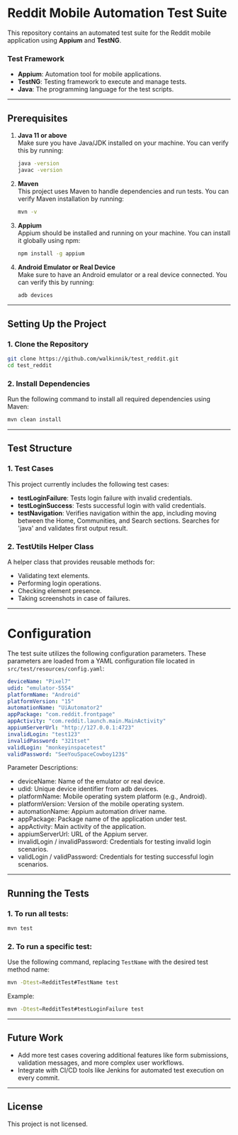 
# Reddit Mobile Automation Test Suite

This repository contains an automated test suite for the Reddit mobile application using **Appium** and **TestNG**.

### **Test Framework**
- **Appium**: Automation tool for mobile applications.
- **TestNG**: Testing framework to execute and manage tests.
- **Java**: The programming language for the test scripts.

---

## **Prerequisites**

1. **Java 11 or above**  
   Make sure you have Java/JDK installed on your machine. You can verify this by running:
   ```bash
   java -version
   javac -version
   ```

2. **Maven**  
   This project uses Maven to handle dependencies and run tests. You can verify Maven installation by running:
   ```bash
   mvn -v
   ```

3. **Appium**  
   Appium should be installed and running on your machine. You can install it globally using npm:
   ```bash
   npm install -g appium
   ```

4. **Android Emulator or Real Device**  
   Make sure to have an Android emulator or a real device connected. You can verify this by running:
   ```bash
   adb devices
   ```
   
---

## **Setting Up the Project**

### 1. Clone the Repository
```bash
git clone https://github.com/walkinnik/test_reddit.git
cd test_reddit
```

### 2. Install Dependencies

Run the following command to install all required dependencies using Maven:
```bash
mvn clean install
```

---

## **Test Structure**

### 1. **Test Cases**
This project currently includes the following test cases:

- **testLoginFailure**: Tests login failure with invalid credentials.
- **testLoginSuccess**: Tests successful login with valid credentials.
- **testNavigation**: Verifies navigation within the app, including moving between the Home, Communities, and Search sections. 
Searches for 'java' and validates first output result.

### 2. **TestUtils Helper Class**
A helper class that provides reusable methods for:
- Validating text elements.
- Performing login operations.
- Checking element presence.
- Taking screenshots in case of failures.

---

# **Configuration**

The test suite utilizes the following configuration parameters. These parameters are loaded from a YAML configuration file located in `src/test/resources/config.yaml`:

```yaml
deviceName: "Pixel7"
udid: "emulator-5554"
platformName: "Android"
platformVersion: "15"
automationName: "UiAutomator2"
appPackage: "com.reddit.frontpage"
appActivity: "com.reddit.launch.main.MainActivity"
appiumServerUrl: "http://127.0.0.1:4723"
invalidLogin: "test123"
invalidPassword: "321tset"
validLogin: "monkeyinspacetest"
validPassword: "SeeYouSpaceCowboy123$"
```
Parameter Descriptions:

- deviceName: Name of the emulator or real device.
- udid: Unique device identifier from adb devices.
- platformName: Mobile operating system platform (e.g., Android).
- platformVersion: Version of the mobile operating system.
- automationName: Appium automation driver name.
- appPackage: Package name of the application under test.
- appActivity: Main activity of the application.
- appiumServerUrl: URL of the Appium server.
- invalidLogin / invalidPassword: Credentials for testing invalid login scenarios.
- validLogin / validPassword: Credentials for testing successful login scenarios.

___

## **Running the Tests**

### 1. To run all tests:
```bash
mvn test
```

### 2. To run a specific test:
Use the following command, replacing `TestName` with the desired test method name:
```bash
mvn -Dtest=RedditTest#TestName test
```

Example:
```bash
mvn -Dtest=RedditTest#testLoginFailure test
```

---

## **Future Work**

- Add more test cases covering additional features like form submissions, validation messages, and more complex user workflows.
- Integrate with CI/CD tools like Jenkins for automated test execution on every commit.

---

## **License**

This project is not licensed.
